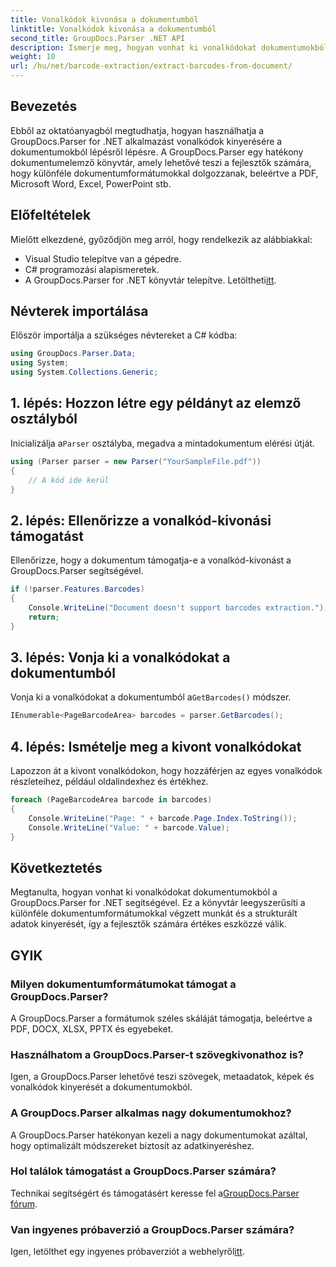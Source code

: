 ```yaml
---
title: Vonalkódok kivonása a dokumentumból
linktitle: Vonalkódok kivonása a dokumentumból
second_title: GroupDocs.Parser .NET API
description: Ismerje meg, hogyan vonhat ki vonalkódokat dokumentumokból a GroupDocs.Parser for .NET segítségével. Fokozatmentesen fokozza dokumentumfeldolgozási képességeit.
weight: 10
url: /hu/net/barcode-extraction/extract-barcodes-from-document/
---
```

## Bevezetés
Ebből az oktatóanyagból megtudhatja, hogyan használhatja a GroupDocs.Parser for .NET alkalmazást vonalkódok kinyerésére a dokumentumokból lépésről lépésre. A GroupDocs.Parser egy hatékony dokumentumelemző könyvtár, amely lehetővé teszi a fejlesztők számára, hogy különféle dokumentumformátumokkal dolgozzanak, beleértve a PDF, Microsoft Word, Excel, PowerPoint stb.
## Előfeltételek
Mielőtt elkezdené, győződjön meg arról, hogy rendelkezik az alábbiakkal:
- Visual Studio telepítve van a gépedre.
- C# programozási alapismeretek.
-  A GroupDocs.Parser for .NET könyvtár telepítve. Letöltheti[itt](https://releases.groupdocs.com/parser/net/).

## Névterek importálása
Először importálja a szükséges névtereket a C# kódba:
```csharp
using GroupDocs.Parser.Data;
using System;
using System.Collections.Generic;
```
## 1. lépés: Hozzon létre egy példányt az elemző osztályból
 Inicializálja a`Parser` osztályba, megadva a mintadokumentum elérési útját.
```csharp
using (Parser parser = new Parser("YourSampleFile.pdf"))
{
    // A kód ide kerül
}
```
## 2. lépés: Ellenőrizze a vonalkód-kivonási támogatást
Ellenőrizze, hogy a dokumentum támogatja-e a vonalkód-kivonást a GroupDocs.Parser segítségével.
```csharp
if (!parser.Features.Barcodes)
{
    Console.WriteLine("Document doesn't support barcodes extraction.");
    return;
}
```
## 3. lépés: Vonja ki a vonalkódokat a dokumentumból
 Vonja ki a vonalkódokat a dokumentumból a`GetBarcodes()` módszer.
```csharp
IEnumerable<PageBarcodeArea> barcodes = parser.GetBarcodes();
```
## 4. lépés: Ismételje meg a kivont vonalkódokat
Lapozzon át a kivont vonalkódokon, hogy hozzáférjen az egyes vonalkódok részleteihez, például oldalindexhez és értékhez.
```csharp
foreach (PageBarcodeArea barcode in barcodes)
{
    Console.WriteLine("Page: " + barcode.Page.Index.ToString());
    Console.WriteLine("Value: " + barcode.Value);
}
```

## Következtetés
Megtanulta, hogyan vonhat ki vonalkódokat dokumentumokból a GroupDocs.Parser for .NET segítségével. Ez a könyvtár leegyszerűsíti a különféle dokumentumformátumokkal végzett munkát és a strukturált adatok kinyerését, így a fejlesztők számára értékes eszközzé válik.

## GYIK
### Milyen dokumentumformátumokat támogat a GroupDocs.Parser?
A GroupDocs.Parser a formátumok széles skáláját támogatja, beleértve a PDF, DOCX, XLSX, PPTX és egyebeket.
### Használhatom a GroupDocs.Parser-t szövegkivonathoz is?
Igen, a GroupDocs.Parser lehetővé teszi szövegek, metaadatok, képek és vonalkódok kinyerését a dokumentumokból.
### A GroupDocs.Parser alkalmas nagy dokumentumokhoz?
A GroupDocs.Parser hatékonyan kezeli a nagy dokumentumokat azáltal, hogy optimalizált módszereket biztosít az adatkinyeréshez.
### Hol találok támogatást a GroupDocs.Parser számára?
 Technikai segítségért és támogatásért keresse fel a[GroupDocs.Parser fórum](https://forum.groupdocs.com/c/parser/17).
### Van ingyenes próbaverzió a GroupDocs.Parser számára?
 Igen, letölthet egy ingyenes próbaverziót a webhelyről[itt](https://releases.groupdocs.com/).